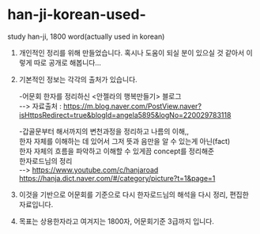 # han-ji-korean-used-
study han-ji, 1800 word(actually used in korean)
   
   
1. 개인적인 정리를 위해 만들었습니다. 혹시나 도움이 되실 분이 있으실 것 같아서 이렇게 따로 공개로 해봅니다...   
   
2. 기본적인 정보는 각각의 출처가 있습니다. 
     
    -어문회 한자를 정리하신 <안젤라의 행복만들기> 블로그    
        --> 자료출처 : https://m.blog.naver.com/PostView.naver?isHttpsRedirect=true&blogId=angela5895&logNo=220029783118   
         
    -갑골문부터 해서까지의 변천과정을 정리하고 나름의 이해,,    
     한자 자체를 이해하는 데 있어서 그저 뜻과 음만을 알 수 있는게 아닌(fact)   
     한자 자체의 흐름을 파악하고 이해할 수 있게끔 concept를 정리해준   
     한자로드님의 정리      
         --> https://www.youtube.com/c/hanjaroad
             https://hanja.dict.naver.com/#/category/picture?t=1&page=1
         
         
3. 이것을 기반으로 어문회를 기준으로 다시 한자로드님의 해석을 다시 정리, 편집한 자료입니다.   
    
4. 목표는 상용한자라고 여겨지는 1800자, 어문회기준 3급까지 입니다.   

